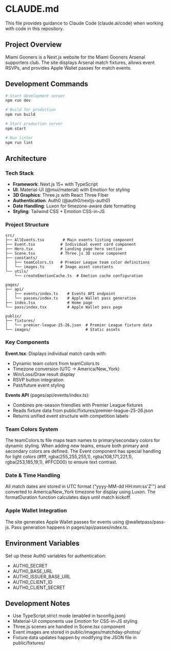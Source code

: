 # CLAUDE.md

This file provides guidance to Claude Code (claude.ai/code) when working with code in this repository.

## Project Overview

Miami Gooners is a Next.js website for the Miami Gooners Arsenal supporters club. The site displays Arsenal match fixtures, allows event RSVPs, and provides Apple Wallet passes for match events.

## Development Commands

```bash
# Start development server
npm run dev

# Build for production
npm run build

# Start production server
npm start

# Run linter
npm run lint
```

## Architecture

### Tech Stack
- **Framework**: Next.js 15+ with TypeScript
- **UI**: Material-UI (@mui/material) with Emotion for styling
- **3D Graphics**: Three.js with React Three Fiber
- **Authentication**: Auth0 (@auth0/nextjs-auth0)
- **Date Handling**: Luxon for timezone-aware date formatting
- **Styling**: Tailwind CSS + Emotion CSS-in-JS

### Project Structure

```
src/
├── AllEvents.tsx        # Main events listing component
├── Event.tsx           # Individual event card component
├── Hero.tsx            # Landing page hero section
├── Scene.tsx           # Three.js 3D scene component
├── constants/
│   ├── teamColors.ts   # Premier League team color definitions
│   └── images.ts       # Image asset constants
└── utils/
    └── createEmotionCache.ts  # Emotion cache configuration

pages/
├── api/
│   ├── events/index.ts    # Events API endpoint
│   └── passes/index.ts    # Apple Wallet pass generation
├── index.tsx              # Home page
└── pass/index.tsx         # Apple Wallet pass page

public/
├── fixtures/
│   └── premier-league-25-26.json  # Premier League fixture data
└── images/                        # Static assets
```

### Key Components

**Event.tsx**: Displays individual match cards with:
- Dynamic team colors from teamColors.ts
- Timezone conversion (UTC → America/New_York)
- Win/Loss/Draw result display
- RSVP button integration
- Past/future event styling

**Events API** (pages/api/events/index.ts):
- Combines pre-season friendlies with Premier League fixtures
- Reads fixture data from public/fixtures/premier-league-25-26.json
- Returns unified event structure with competition labels

### Team Colors System

The teamColors.ts file maps team names to primary/secondary colors for dynamic styling. When adding new teams, ensure both primary and secondary colors are defined. The Event component has special handling for light colors (#fff, rgba(255,255,255,1), rgba(108,171,221,1), rgba(253,185,19,1), #FFCD00) to ensure text contrast.

### Date & Time Handling

All match dates are stored in UTC format ("yyyy-MM-dd HH:mm:ss'Z'") and converted to America/New_York timezone for display using Luxon. The formatDuration function calculates days until match kickoff.

### Apple Wallet Integration

The site generates Apple Wallet passes for events using @walletpass/pass-js. Pass generation happens in pages/api/passes/index.ts.

## Environment Variables

Set up these Auth0 variables for authentication:
- AUTH0_SECRET
- AUTH0_BASE_URL  
- AUTH0_ISSUER_BASE_URL
- AUTH0_CLIENT_ID
- AUTH0_CLIENT_SECRET

## Development Notes

- Use TypeScript strict mode (enabled in tsconfig.json)
- Material-UI components use Emotion for CSS-in-JS styling
- Three.js scenes are handled in Scene.tsx component
- Event images are stored in public/images/matchday-photos/
- Fixture data updates happen by modifying the JSON file in public/fixtures/
